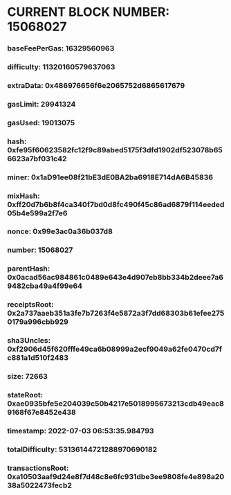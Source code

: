 # CURRENT BLOCK NUMBER: 15068027

### baseFeePerGas: 16329560963
### difficulty: 11320160579637063
### extraData: 0x486976656f6e2065752d6865617679
### gasLimit: 29941324
### gasUsed: 19013075
### hash: 0xfe95f60623582fc12f9c89abed5175f3dfd1902df523078b656623a7bf031c42
### miner: 0x1aD91ee08f21bE3dE0BA2ba6918E714dA6B45836
### mixHash: 0xff20d7b6b8f4ca340f7bd0d8fc490f45c86ad6879f114eeded05b4e599a2f7e6
### nonce: 0x99e3ac0a36b037d8
### number: 15068027
### parentHash: 0x0acad56ac984861c0489e643e4d907eb8bb334b2deee7a69482cba49a4f99e64
### receiptsRoot: 0x2a737aaeb351a3fe7b7263f4e5872a3f7dd68303b61efee2750179a996cbb929
### sha3Uncles: 0xf2906d45f620fffe49ca6b08999a2ecf9049a62fe0470cd7fc881a1d510f2483
### size: 72663
### stateRoot: 0xae0935bfe5e204039c50b4217e5018995673213cdb49eac89168f67e8452e438
### timestamp: 2022-07-03 06:53:35.984793
### totalDifficulty: 53136144721288970690182
### transactionsRoot: 0xa10503aaf9d24e8f7d48c8e6fc931dbe3ee9808fe4e898a2038a5022473fecb2
